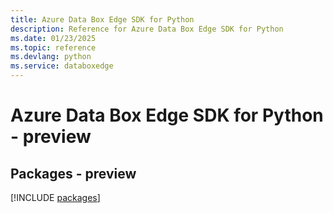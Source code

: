 ```yaml
---
title: Azure Data Box Edge SDK for Python
description: Reference for Azure Data Box Edge SDK for Python
ms.date: 01/23/2025
ms.topic: reference
ms.devlang: python
ms.service: databoxedge
---
```

# Azure Data Box Edge SDK for Python - preview
## Packages - preview
[!INCLUDE [packages](data-box-edge-index.md)]